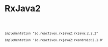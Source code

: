 # RxJava2

<code>
  
    implementation "io.reactivex.rxjava2:rxjava:2.2.2"
  
    implementation 'io.reactivex.rxjava2:rxandroid:2.1.0'
  
</code>
